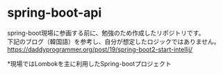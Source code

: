 
# spring-boot-api

spring-boot現場に参画する前に、勉強のため作成したリポジトリです。<br>
下記のブログ（韓国語）を参考し、自分が想定したロジックではありません。<br>
https://daddyprogrammer.org/post/19/spring-boot2-start-intellij/

*現場ではLombokを主に利用したSpring-bootプロジェクト

